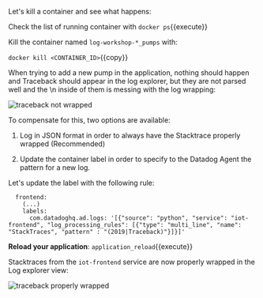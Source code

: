Let's kill a container and see what happens:

Check the list of running container with `docker ps`{{execute}}

Kill the container named `log-workshop-*_pumps` with:

`docker kill <CONTAINER_ID>`{{copy}}

When trying to add a new pump in the application, nothing should happen and Traceback should appear in the log explorer, but they are not parsed well and the \n inside of them is messing with the log wrapping:

![traceback not wrapped](https://raw.githubusercontent.com/l0k0ms/workshops/master/log-workshop/images/traceback_not_wrapped.png)

To compensate for this, two options are available:

1. Log in JSON format in order to always have the Stacktrace properly wrapped (Recommended)

2. Update the container label in order to specify to the Datadog Agent the pattern for a new log.

Let's update the label with the following rule:

```
  frontend:
    (...)
    labels:
      com.datadoghq.ad.logs: '[{"source": "python", "service": "iot-frontend", "log_processing_rules": [{"type": "multi_line", "name": "StackTraces", "pattern" : "(2019|Traceback)"}]}]'
```

**Reload your application**: `application_reload`{{execute}}

Stacktraces from the `iot-frontend` service are now properly wrapped in the Log explorer view:

![traceback properly wrapped](https://raw.githubusercontent.com/l0k0ms/workshops/master/log-workshop/images/traceback_properly_wrapped.png)